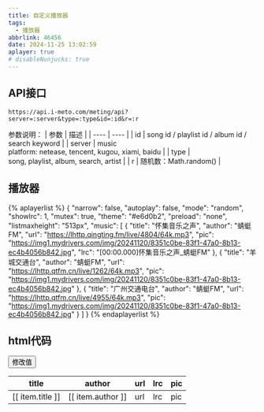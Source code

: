 ```yaml
---
title: 自定义播放器
tags:
  - 播放器
abbrlink: 46456
date: 2024-11-25 13:02:59
aplayer: true
# disableNunjucks: true
---
```


## API接口
```
https://api.i-meto.com/meting/api?server=:server&type=:type&id=:id&r=:r
```

参数说明：
|  参数   | 描述  |
|  ----  | ----  |
| id  | song id / playlist id / album id / search keyword |
| server  | music platform: netease, tencent, kugou, xiami, baidu |
| type  | song, playlist, album, search, artist |
| r  | 随机数：Math.random() |

## 播放器
{% aplayerlist %}
{
  "narrow": false,
  "autoplay": false,
  "mode": "random",
  "showlrc": 1, 
  "mutex": true,
  "theme": "#e6d0b2",
  "preload": "none",
  "listmaxheight": "513px",
  "music": [
      {
          "title": "怀集音乐之声",
          "author": "蜻蜓FM",
          "url": "https://lhttp.qingting.fm/live/4804/64k.mp3",
          "pic": "https://img1.mydrivers.com/img/20241120/8351c0be-83f1-47a0-8b13-ec4b4056b842.jpg",
          "lrc": "[00:00.000]怀集音乐之声_蜻蜓FM"
      },
      {
          "title": "羊城交通台",
          "author": "蜻蜓FM",
          "url": "https://lhttp.qtfm.cn/live/1262/64k.mp3",
          "pic": "https://img1.mydrivers.com/img/20241120/8351c0be-83f1-47a0-8b13-ec4b4056b842.jpg"
      },
      {
          "title": "广州交通电台",
          "author": "蜻蜓FM",
          "url": "https://lhttp.qtfm.cn/live/4955/64k.mp3",
          "pic": "https://img1.mydrivers.com/img/20241120/8351c0be-83f1-47a0-8b13-ec4b4056b842.jpg"
      }
  ]
}
{% endaplayerlist %}

## html代码
<div id="app">
  <div></div>
  <div><button @click="changeBtn()">修改值</button></div>
  <table>
    <thead>
      <tr>
        <th>title</th>
        <th>author</th>
        <th>url</th>
        <th>lrc</th>
        <th>pic</th>
      </tr>
    </thead>
    <tbody v-for="item in musicList" :key="item">
      <tr>
        <td>[[ item.title ]]</td>
        <td>[[ item.author ]]</td>
        <td><a :href="[[ item.url ]]">url</a></td>
        <td><a :href="[[ item.lrc ]]">lrc</a></td>
        <td><a :href="[[ item.pic ]]">pic</a></td>
      </tr>
    </tbody>
  </table>
</div>

<script src="https://cdn.staticfile.net/vue/3.3.4/vue.global.min.js"></script>
<script src="https://cdn.staticfile.net/axios/1.6.5/axios.min.js"></script>
<script>
  const { createApp } = Vue
  createApp({
    delimiters: ['[[', ']]'], //修改文本插值的定界符,防止与模板绑定数据产生冲突
    data() {
      return {
        musicList: null,
        // baseUrl:"http://3805.zhonghaopharma.com:3880/api/NeteaseCloudMusicApi"
        baseUrl: "https://api.i-meto.com/meting/api"
      }
    },
    methods: {
      getMusic() {

      },
      changeBtn() {
        console.log("点击了按钮")
      }
    },
    mounted() {
      axios.get(this.baseUrl, {
          "Access-Control-Allow-Origin": true,
          params: {
            server: "netease",
            type: "search",
            id: "中国人",
            // r: Math.random()
          }
        })
        .then(res => this.musicList = res.data)
        .catch((error) => console.log(error));
    }
  }).mount('#app')
</script>
